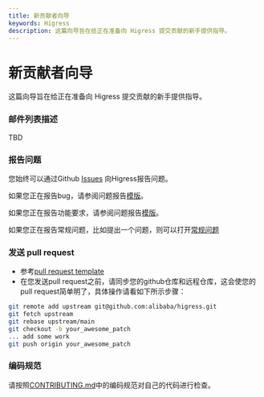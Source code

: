 ```yaml
---
title: 新贡献者向导
keywords: Higress
description: 这篇向导旨在给正在准备向 Higress 提交贡献的新手提供指导。
---
```


# 新贡献者向导

这篇向导旨在给正在准备向 Higress 提交贡献的新手提供指导。

### 邮件列表描述

TBD

### 报告问题

您始终可以通过Github [Issues](https://github.com/alibaba/higress/issues) 向Higress报告问题。

如果您正在报告bug，请参阅问题报告[模版](https://github.com/alibaba/higress/issues/new?template=BUG_REPORT.md)。

如果您正在报告功能要求，请参阅问题报告[模版](https://github.com/alibaba/higress/issues/new?template=FEATURE_REQUEST.md)。

如果您正在报告常规问题，比如提出一个问题，则可以打开[常规问题](https://github.com/alibaba/higress/issues/new)

### 发送 pull request

* 参考[pull request template](https://github.com/alibaba/higress/blob/main/.github/PULL_REQUEST_TEMPLATE.md)
* 在您发送pull request之前，请同步您的github仓库和远程仓库，这会使您的pull request简单明了，具体操作请看如下所示步骤：

```sh
git remote add upstream git@github.com:alibaba/higress.git
git fetch upstream
git rebase upstream/main
git checkout -b your_awesome_patch
... add some work
git push origin your_awesome_patch
```

### 编码规范

请按照[CONTRIBUTING.md](https://github.com/alibaba/higress/blob/main/CONTRIBUTING_CN.md)中的编码规范对自己的代码进行检查。
